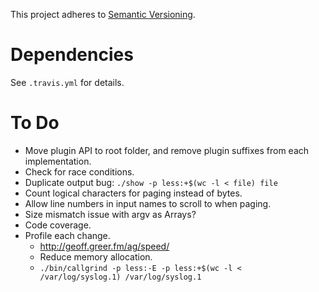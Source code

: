 This project adheres to [Semantic Versioning](http://semver.org).

# Dependencies #

See `.travis.yml` for details.

# To Do #

- Move plugin API to root folder, and remove plugin suffixes from each implementation.
- Check for race conditions.
- Duplicate output bug: `./show -p less:+$(wc -l < file) file`
- Count logical characters for paging instead of bytes.
- Allow line numbers in input names to scroll to when paging.
- Size mismatch issue with argv as Arrays?
- Code coverage.
- Profile each change.
  - http://geoff.greer.fm/ag/speed/
  - Reduce memory allocation.
  - `./bin/callgrind -p less:-E -p less:+$(wc -l < /var/log/syslog.1) /var/log/syslog.1`
